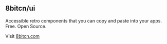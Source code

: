 ## 8bitcn/ui

Accessible retro components that you can copy and paste into your apps. Free. Open Source.

Visit [8bitcn.com](https://8bitcn.com/)
